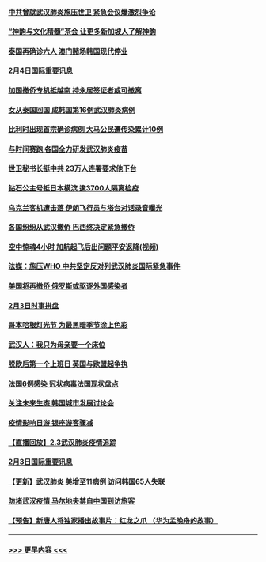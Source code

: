 #### [中共曾就武汉肺炎施压世卫 紧急会议爆激烈争论](../pages/prog202/a102769312.md?t=02050411) 
#### [“神韵与文化精髓”茶会 让更多新加坡人了解神韵](../pages/prog202/a102769286.md?t=02050411) 
#### [泰国再确诊六人 澳门赌场韩国现代停业](../pages/prog202/a102769239.md?t=02050411) 
#### [2月4日国际重要讯息](../pages/prog202/a102768884.md?t=02050411) 
#### [加国撤侨专机抵越南 持永居签证者或可撤离](../pages/prog202/a102768877.md?t=02050411) 
#### [女从泰国回国 成韩国第16例武汉肺炎病例](../pages/prog202/a102768669.md?t=02050411) 
#### [比利时出现首宗确诊病例 大马公民遭传染累计10例](../pages/prog202/a102768824.md?t=02050411) 
#### [与时间赛跑 各国全力研发武汉肺炎疫苗](../pages/prog202/a102768738.md?t=02050411) 
#### [世卫秘书长挺中共 23万人连署要求他下台](../pages/prog202/a102768717.md?t=02050411) 
#### [钻石公主号抵日本横滨 逾3700人隔离检疫](../pages/prog202/a102768714.md?t=02050411) 
#### [乌克兰客机遭击落 伊朗飞行员与塔台对话录音曝光](../pages/prog202/a102768645.md?t=02050411) 
#### [各国纷纷从武汉撤侨 巴西终决定紧急撤侨](../pages/prog202/a102768630.md?t=02050411) 
#### [空中惊魂4小时 加航起飞后出问题平安返降(视频)](../pages/prog202/a102768601.md?t=02050411) 
#### [法媒：施压WHO 中共坚定反对列武汉肺炎国际紧急事件](../pages/prog202/a102768584.md?t=02050411) 
#### [美国将再撤侨 俄罗斯或驱逐外国感染者](../pages/prog202/a102768247.md?t=02050411) 
#### [2月3日时事拼盘](../pages/prog202/a102768402.md?t=02050411) 
#### [哥本哈根灯光节 为最黑暗季节涂上色彩](../pages/prog202/a102768369.md?t=02050411) 
#### [武汉人：我只为母亲要一个床位](../pages/prog202/a102768250.md?t=02050411) 
#### [脱欧后第一个上班日 英国与欧盟起争执](../pages/prog202/a102768252.md?t=02050411) 
#### [法国6例感染 冠状病毒法国现状盘点](../pages/prog202/a102768157.md?t=02050411) 
#### [关注未来生态 韩国城市发展讨论会](../pages/prog202/a102768153.md?t=02050411) 
#### [疫情影响日游 银座游客骤减](../pages/prog202/a102768160.md?t=02050411) 
#### [【直播回放】2.3武汉肺炎疫情追踪](../pages/prog202/a102768128.md?t=02050411) 
#### [2月3日国际重要讯息](../pages/prog202/a102767896.md?t=02050411) 
#### [【更新】武汉肺炎 美增至11病例 访问韩国65人失联](../pages/prog202/a102758911.md?t=02050411) 
#### [防堵武汉疫情 马尔地夫禁自中国到访旅客](../pages/prog202/a102767847.md?t=02050411) 
#### [【预告】新唐人将独家播出故事片：红龙之爪 （华为孟晚舟的故事）](../pages/prog202/a102767728.md?t=02050411) 

----
#### [ >>> 更早内容 <<< ](../indexes/prog202-earlier.md)
